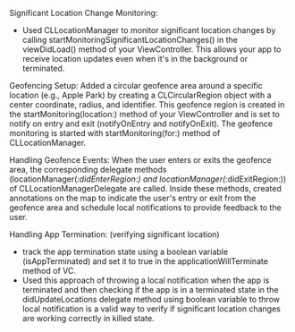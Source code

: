Significant Location Change Monitoring:

- Used CLLocationManager to monitor significant location changes by calling startMonitoringSignificantLocationChanges() in the viewDidLoad() method of your ViewController.
This allows your app to receive location updates even when it's in the background or terminated.

Geofencing Setup:
Added a circular geofence area around a specific location (e.g., Apple Park) by creating a CLCircularRegion object with a center coordinate, radius, and identifier.
This geofence region is created in the startMonitoring(location:) method of your ViewController and is set to notify on entry and exit (notifyOnEntry and notifyOnExit).
The geofence monitoring is started with startMonitoring(for:) method of CLLocationManager.

Handling Geofence Events:
When the user enters or exits the geofence area, the corresponding delegate methods (locationManager(_:didEnterRegion:) and locationManager(_:didExitRegion:)) of CLLocationManagerDelegate are called.
Inside these methods, created annotations on the map to indicate the user's entry or exit from the geofence area and  schedule local notifications to provide feedback to the user.

Handling App Termination: (verifying significant location)
-  track the app termination state using a boolean variable (isAppTerminated) and set it to true in the applicationWillTerminate method of VC.
- Used this approach of throwing a local notification when the app is terminated and then checking if the app is in a terminated state in the didUpdateLocations delegate
method using boolean variable to throw local notification is a valid way to verify if significant location changes are working correctly in killed state.

